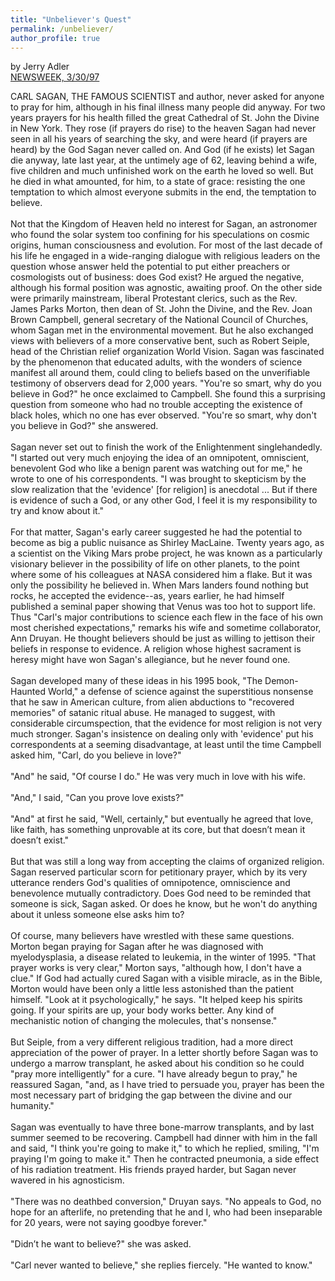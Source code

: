 ```yaml
---
title: "Unbeliever's Quest"
permalink: /unbeliever/
author_profile: true
---
```

<!-- Include more content here as needed -->

<a id="bottom-text"></a>

by Jerry Adler<br>
<a href="https://www.newsweek.com/unbelievers-quest-170478">NEWSWEEK, 3/30/97</a> <br>

CARL SAGAN, THE FAMOUS SCIENTIST and author, never asked for anyone to pray for him, although in his final illness many people did anyway. For two years prayers for his health filled the great Cathedral of St. John the Divine in New York. They rose (if prayers do rise) to the heaven Sagan had never seen in all his years of searching the sky, and were heard (if prayers are heard) by the God Sagan never called on. And God (if he exists) let Sagan die anyway, late last year, at the untimely age of 62, leaving behind a wife, five children and much unfinished work on the earth he loved so well. But he died in what amounted, for him, to a state of grace: resisting the one temptation to which almost everyone submits in the end, the temptation to believe.
<br><br>
Not that the Kingdom of Heaven held no interest for Sagan, an astronomer who found the solar system too confining for his speculations on cosmic origins, human consciousness and evolution. For most of the last decade of his life he engaged in a wide-ranging dialogue with religious leaders on the question whose answer held the potential to put either preachers or cosmologists out of business: does God exist? He argued the negative, although his formal position was agnostic, awaiting proof. On the other side were primarily mainstream, liberal Protestant clerics, such as the Rev. James Parks Morton, then dean of St. John the Divine, and the Rev. Joan Brown Campbell, general secretary of the National Council of Churches, whom Sagan met in the environmental movement. But he also exchanged views with believers of a more conservative bent, such as Robert Seiple, head of the Christian relief organization World Vision. Sagan was fascinated by the phenomenon that educated adults, with the wonders of science manifest all around them, could cling to beliefs based on the unverifiable testimony of observers dead for 2,000 years. "You're so smart, why do you believe in God?" he once exclaimed to Campbell. She found this a surprising question from someone who had no trouble accepting the existence of black holes, which no one has ever observed. "You're so smart, why don't you believe in God?" she answered.
<br><br>
Sagan never set out to finish the work of the Enlightenment singlehandedly. "I started out very much enjoying the idea of an omnipotent, omniscient, benevolent God who like a benign parent was watching out for me," he wrote to one of his correspondents. "I was brought to skepticism by the slow realization that the 'evidence' [for religion] is anecdotal ... But if there is evidence of such a God, or any other God, I feel it is my responsibility to try and know about it."
<br><br>
For that matter, Sagan's early career suggested he had the potential to become as big a public nuisance as Shirley MacLaine. Twenty years ago, as a scientist on the Viking Mars probe project, he was known as a particularly visionary believer in the possibility of life on other planets, to the point where some of his colleagues at NASA considered him a flake. But it was only the possibility he believed in. When Mars landers found nothing but rocks, he accepted the evidence--as, years earlier, he had himself published a seminal paper showing that Venus was too hot to support life. Thus "Carl's major contributions to science each flew in the face of his own most cherished expectations," remarks his wife and sometime collaborator, Ann Druyan. He thought believers should be just as willing to jettison their beliefs in response to evidence. A religion whose highest sacrament is heresy might have won Sagan's allegiance, but he never found one.
<br><br>
Sagan developed many of these ideas in his 1995 book, "The Demon-Haunted World," a defense of science against the superstitious nonsense that he saw in American culture, from alien abductions to "recovered memories" of satanic ritual abuse. He managed to suggest, with considerable circumspection, that the evidence for most religion is not very much stronger. Sagan's insistence on dealing only with  'evidence' put his correspondents at a seeming disadvantage, at least until the time Campbell asked him, "Carl, do you believe in love?"
<br><br>
"And" he said, "Of course I do." He was very much in love with his wife.
<br><br>
"And," I said, "Can you prove love exists?"
<br><br>
"And" at first he said, "Well, certainly," but eventually he agreed that love, like faith, has something unprovable at its core, but that doesn’t mean it doesn’t exist."
<br><br>
But that was still a long way from accepting the claims of organized religion. Sagan reserved particular scorn for petitionary prayer, which by its very utterance renders God's qualities of omnipotence, omniscience and benevolence mutually contradictory. Does God need to be reminded that someone is sick, Sagan asked. Or does he know, but he won't do anything about it unless someone else asks him to?
<br><br>
Of course, many believers have wrestled with these same questions. Morton began praying for Sagan after he was diagnosed with myelodysplasia, a disease related to leukemia, in the winter of 1995. "That prayer works is very clear," Morton says, "although how, I don't have a clue." If God had actually cured Sagan with a visible miracle, as in the Bible, Morton would have been only a little less astonished than the patient himself. "Look at it psychologically," he says. "It helped keep his spirits going. If your spirits are up, your body works better. Any kind of mechanistic notion of changing the molecules, that's nonsense."
<br><br>
But Seiple, from a very different religious tradition, had a more direct appreciation of the power of prayer. In a letter shortly before Sagan was to undergo a marrow transplant, he asked about his condition so he could "pray more intelligently" for a cure. "I have already begun to pray," he reassured Sagan, "and, as I have tried to persuade you, prayer has been the most necessary part of bridging the gap between the divine and our humanity."
<br><br>
Sagan was eventually to have three bone-marrow transplants, and by last summer seemed to be recovering. Campbell had dinner with him in the fall and said, "I think you're going to make it," to which he replied, smiling, "I'm praying I'm going to make it." Then he contracted pneumonia, a side effect of his radiation treatment. His friends prayed harder, but Sagan never wavered in his agnosticism.
<br><br>
"There was no deathbed conversion," Druyan says. "No appeals to God, no hope for an afterlife, no pretending that he and I, who had been inseparable for 20 years, were not saying goodbye forever."
<br><br>
"Didn’t he want to believe?" she was asked.
<br><br>
"Carl never wanted to believe," she replies fiercely. "He wanted to know."
<br><br>	
 

 
